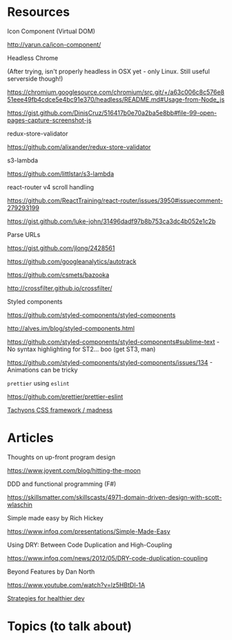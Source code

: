 # Resources

Icon Component (Virtual DOM)

<http://varun.ca/icon-component/>

Headless Chrome

(After trying, isn't properly headless in OSX yet - only Linux. Still useful serverside though!)

<https://chromium.googlesource.com/chromium/src.git/+/a63c006c8c576e851eee49fb4cdce5e4bc91e370/headless/README.md#Usage-from-Node_js>

<https://gist.github.com/DinisCruz/516417b0e70a2ba5e8bb#file-99-open-pages-capture-screenshot-js>

redux-store-validator

<https://github.com/alixander/redux-store-validator>

s3-lambda

<https://github.com/littlstar/s3-lambda>

react-router v4 scroll handling

<https://github.com/ReactTraining/react-router/issues/3950#issuecomment-279293199>

<https://gist.github.com/luke-john/31496dadf97b8b753ca3dc4b052e1c2b>

Parse URLs

<https://gist.github.com/jlong/2428561>

<https://github.com/googleanalytics/autotrack>

<https://github.com/csmets/bazooka>

<http://crossfilter.github.io/crossfilter/>

Styled components

<https://github.com/styled-components/styled-components>

<http://alves.im/blog/styled-components.html>

<https://github.com/styled-components/styled-components#sublime-text> - No syntax highlighting for ST2... boo (get ST3, man)

<https://github.com/styled-components/styled-components/issues/134> - Animations can be tricky

`prettier` using `eslint`

<https://github.com/prettier/prettier-eslint>

[Tachyons CSS framework / madness](http://tachyons.io/)

# Articles

Thoughts on up-front program design

<https://www.joyent.com/blog/hitting-the-moon>

DDD and functional programming (F#)

<https://skillsmatter.com/skillscasts/4971-domain-driven-design-with-scott-wlaschin>

Simple made easy by Rich Hickey

<https://www.infoq.com/presentations/Simple-Made-Easy>

Using DRY: Between Code Duplication and High-Coupling

<https://www.infoq.com/news/2012/05/DRY-code-duplication-coupling>

Beyond Features by Dan North

<https://www.youtube.com/watch?v=lz5HBtDl-1A>

[Strategies for healthier dev](https://alistapart.com/article/strategies-for-healthier-dev)

# Topics (to talk about)

